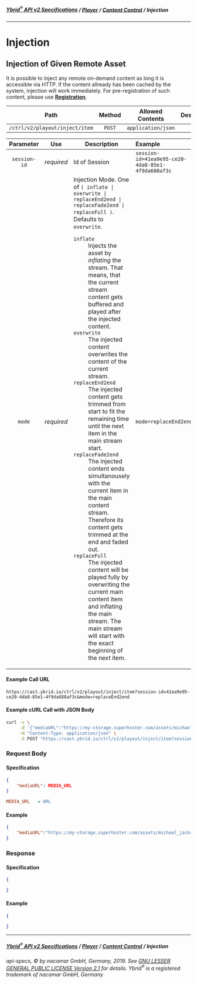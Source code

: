 ##### [**Ybrid<sup>®</sup> API v2 Specifications**](../../) / [**Player**](../) / [**Content Control**](./) / Injection
---

# Injection

## Injection of Given Remote Asset

It is possible to inject any remote on-demand content as long it is accessible via HTTP. If 
the content allready has been cached by the system, injection will work immediately. For pre-registration of 
such content, please use [**Registration**](/v2/backend/media-asset-management/registration.md).

Path | Method | Allowed Contents | Description
------------- | :-------------: | :-------------: | :-------------:
`/ctrl/v2/playout/inject/item` | `POST` | `application/json` | 
  
Parameter | Use | Description | Example
:---: | :---: | --- | :--- 
`session-id` | *required* | Id of Session | `session-id=41ea9e95-ce20-4da8-85e1-4f9da688af3c`
`mode` | *required* | Injection Mode. One of `( inflate \| overwrite \| replaceEnd2end \| replaceFade2end \| replaceFull )`. Defaults to `overwrite`.<br/><dl><dt>`inflate`</dt><dd>Injects the asset by *inflating* the stream. That means, that the current stream content gets buffered and played after the injected content.</dd><dt>`overwrite`</dt><dd>The injected content overwrites the content of the current stream.</dd><dt>`replaceEnd2end`</dt><dd>The injected content gets trimmed from start to fit the remaining time until the next item in the main stream start.</dd><dt>`replaceFade2end`</dt><dd>The injected content ends simultanousely with the current item in the main content stream. Therefore its content gets trimmed at the end and faded out.</dd><dt>`replaceFull`</dt><dd>The injected content will be played fully by overwriting the current main content item and inflating the main stream. The main stream will start with the exact beginning of the next item.</dd></dl> | `mode=replaceEnd2end`

#### Example Call URL
```text
https://cast.ybrid.io/ctrl/v2/playout/inject/item?session-id=41ea9e95-ce20-4da8-85e1-4f9da688af3c&mode=replaceEnd2end
```

#### Example cURL Call with JSON Body
```bash
curl -v \
     -d '{"mediaURL":"https://my-storage.superhoster.com/assets/michael_jackson-thriller.mp3"}' \
     -H "Content-Type: application/json" \
     -X POST "https://cast.ybrid.io/ctrl/v2/playout/inject/item?session-id=41ea9e95-ce20-4da8-85e1-4f9da688af3c&mode=replaceEnd2end"
```

### Request Body
#### Specification
```json
{
    "mediaURL": MEDIA_URL
}
```
```ini
MEDIA_URL   = URL
```

#### Example
```json
{
    "mediaURL":"https://my-storage.superhoster.com/assets/michael_jackson-thriller.mp3"
}
```

### Response
#### Specification
```json
{

}
```
#### Example
```json
{

}
```

---
##### [**Ybrid<sup>®</sup> API v2 Specifications**](../../) / [**Player**](../) / [**Content Control**](./) / Injection
###### api-specs, © by nacamar GmbH, Germany, 2019. See [GNU LESSER GENERAL PUBLIC LICENSE Version 2.1](/LICENSE) for details. Ybrid<sup>®</sup> is a registered trademark of nacamar GmbH, Germany 
